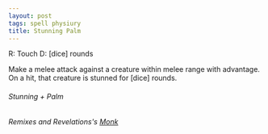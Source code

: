 ```yaml
---
layout: post
tags: spell physiury
title: Stunning Palm
---
```


R: Touch    D: [dice] rounds

Make a melee attack against a creature within melee range with advantage.  On a hit, that creature is stunned for [dice] rounds.
 
###### *Stunning + Palm*

###### Remixes and Revelations's [Monk](http://www.remixesandrevelations.com/2019/01/osr-monk.html)
